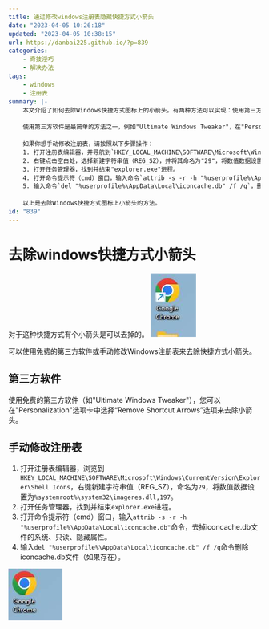 ```yaml
---
title: 通过修改windows注册表隐藏快捷方式小箭头
date: "2023-04-05 10:26:18"
updated: "2023-04-05 10:38:15"
url: https://danbai225.github.io/?p=839
categories:
    - 奇技淫巧
    - 解决办法
tags:
    - windows
    - 注册表
summary: |-
    本文介绍了如何去除Windows快捷方式图标上的小箭头。有两种方法可以实现：使用第三方软件或手动修改注册表。

    使用第三方软件是最简单的方法之一，例如"Ultimate Windows Tweaker"，在"Personalization"选项卡中选择“Remove Shortcut Arrows”选项即可去除小箭头。

    如果你想手动修改注册表，请按照以下步骤操作：
    1. 打开注册表编辑器，并导航到`HKEY_LOCAL_MACHINE\SOFTWARE\Microsoft\Windows\CurrentVersion\Explorer\Shell Icons`。
    2. 右键点击空白处，选择新建字符串值（REG_SZ），并将其命名为"29"，将数值数据设置为"%systemroot%\system32\imageres.dll,197"。
    3. 打开任务管理器，找到并结束"explorer.exe"进程。
    4. 打开命令提示符（cmd）窗口，输入命令`attrib -s -r -h "%userprofile%\AppData\Local\iconcache.db"`，去除"iconcache.db"文件的系统、只读和隐藏属性。
    5. 输入命令`del "%userprofile%\AppData\Local\iconcache.db" /f /q`，删除"iconcache.db"文件（如果存在）。

    以上是去除Windows快捷方式图标上小箭头的方法。
id: "839"
---
```


# 去除windows快捷方式小箭头
对于这种快捷方式有个小箭头是可以去掉的。
![image-1680661447179](../res/img/839-1.png)

可以使用免费的第三方软件或手动修改Windows注册表来去除快捷方式小箭头。

##  第三方软件
使用免费的第三方软件（如"Ultimate Windows Tweaker"），您可以在"Personalization"选项卡中选择“Remove Shortcut Arrows”选项来去除小箭头。

## 手动修改注册表

1. 打开注册表编辑器，浏览到`HKEY_LOCAL_MACHINE\SOFTWARE\Microsoft\Windows\CurrentVersion\Explorer\Shell Icons`，右键新建字符串值（REG_SZ），命名为`29`，将数值数据设置为`%systemroot%\system32\imageres.dll,197`。
2. 打开任务管理器，找到并结束`explorer.exe`进程。
3. 打开命令提示符（cmd）窗口，输入`attrib -s -r -h "%userprofile%\AppData\Local\iconcache.db"`命令，去掉iconcache.db文件的系统、只读、隐藏属性。
4. 输入`del "%userprofile%\AppData\Local\iconcache.db" /f /q`命令删除iconcache.db文件（如果存在）。

![image-1680662265063](../res/img/839-2.png)
